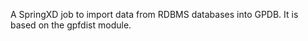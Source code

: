 A SpringXD job to import data from RDBMS databases into GPDB. It is based on the gpfdist module. 




